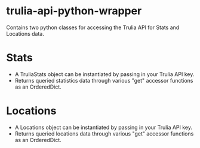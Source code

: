 # trulia-api-python-wrapper

Contains two python classes for accessing the Trulia API for Stats and Locations data.

# Stats
* A TruliaStats object can be instantiated by passing in your Trulia API key.
* Returns queried statistics data through various "get" accessor functions as an OrderedDict.
# Locations
* A Locations object can be instantiated by passing in your Trulia API key.
* Returns queried locations data through various "get" accessor functions as an OrderedDict.
